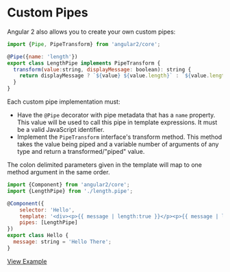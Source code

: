 # Custom Pipes #

Angular 2 also allows you to create your own custom pipes:

```javascript
import {Pipe, PipeTransform} from 'angular2/core';

@Pipe({name: 'length'})
export class LengthPipe implements PipeTransform {
  transform(value:string, displayMessage: boolean): string {
    return displayMessage ? `${value} ${value.length}` : `${value.length}`
  }
}
```

Each custom pipe implementation must:

* Have the `@Pipe` decorator with pipe metadata that has a `name` property. This value will be used to
call this pipe in template expressions. It must be a valid JavaScript identifier.
* Implement the `PipeTransform` interface's transform method. This method takes the value being piped
and a variable number of arguments of any type and return a transformed/"piped" value.

The colon delimited parameters given in the template will map to one method argument in the same order.

```javascript
import {Component} from 'angular2/core';
import {LengthPipe} from './length.pipe';

@Component({
	selector: 'Hello',
	template: '<div><p>{{ message | length:true }}</p><p>{{ message | length:false }}</p></div>',
	pipes: [LengthPipe]
})
export class Hello {
  message: string = 'Hello There';
}
```
[View Example](http://plnkr.co/edit/fuV99f?p=preview)
